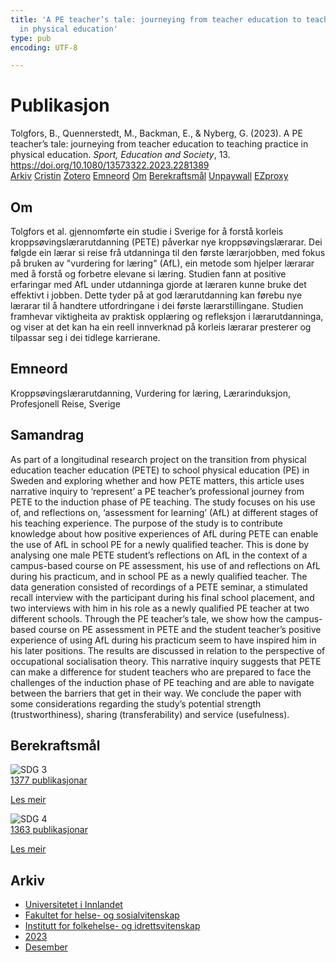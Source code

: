 ```yaml
---
title: 'A PE teacher’s tale: journeying from teacher education to teaching practice
  in physical education'
type: pub
encoding: UTF-8

---
```

<h1>Publikasjon</h1>
<article id="csl-bib-container-BP43PILA" class="csl-bib-container">
  <div class="csl-bib-body"> <div class="csl-entry">Tolgfors, B., Quennerstedt, M., Backman, E., &#38; Nyberg, G. (2023). A PE teacher’s tale: journeying from teacher education to teaching practice in physical education. <i>Sport, Education and Society</i>, 13. <a href="https://doi.org/10.1080/13573322.2023.2281389">https://doi.org/10.1080/13573322.2023.2281389</a></div> </div>
  <div class="csl-bib-buttons">
    <a href="#taxonomy-article-BP43PILA" alt="archive" class="csl-bib-button">Arkiv</a>
    <a href="https://app.cristin.no/results/show.jsf?id=2207405" alt="Cristin" class="csl-bib-button">Cristin</a>
    <a href="http://zotero.org/groups/5881554/items/BP43PILA" alt="Zotero" class="csl-bib-button">Zotero</a>
    <a href="#keywords-article-BP43PILA" alt="keywords" class="csl-bib-button">Emneord</a>
    <a href="#about-article-BP43PILA" alt="about_pub" class="csl-bib-button">Om</a>
    <a href="#sdg-article-BP43PILA" alt="sdg" class="csl-bib-button">Berekraftsmål</a>
    <a href="https://www.tandfonline.com/doi/pdf/10.1080/13573322.2023.2281389?needAccess=true" alt="Unpaywall" class="csl-bib-button">Unpaywall</a>
    <a href="https://www.tandfonline.com/doi/pdf/10.1080/13573322.2023.2281389?needAccess=true" alt="EZproxy" class="csl-bib-button">EZproxy</a>
  </div>
  <div id="csl-bib-meta-container-BP43PILA"></div>
</article>
<div id="csl-bib-meta-BP43PILA" class="csl-bib-meta">
  <article id="about-article-BP43PILA" class="about_pub-article">
    <h1>Om</h1>
    Tolgfors et al. gjennomførte ein studie i Sverige for å forstå korleis kroppsøvingslærarutdanning (PETE) påverkar nye kroppsøvingslærarar. Dei følgde ein lærar si reise frå utdanninga til den første lærarjobben, med fokus på bruken av "vurdering for læring" (AfL), ein metode som hjelper lærarar med å forstå og forbetre elevane si læring. Studien fann at positive erfaringar med AfL under utdanninga gjorde at læraren kunne bruke det effektivt i jobben. Dette tyder på at god lærarutdanning kan førebu nye lærarar til å handtere utfordringane i dei første lærarstillingane. Studien framhevar viktigheita av praktisk opplæring og refleksjon i lærarutdanninga, og viser at det kan ha ein reell innverknad på korleis lærarar presterer og tilpassar seg i dei tidlege karrierane.
  </article>
  <article id="keywords-article-BP43PILA" class="keywords-article">
    <h1>Emneord</h1>
    Kroppsøvingslærarutdanning, Vurdering for læring, Lærarinduksjon, Profesjonell Reise, Sverige
  </article>
  <article id="abstract-article-BP43PILA" class="abstract-article">
    <h1>Samandrag</h1>
    As part of a longitudinal research project on the transition from physical education teacher education (PETE) to school physical education (PE) in Sweden and exploring whether and how PETE matters, this article uses narrative inquiry to ‘represent’ a PE teacher’s professional journey from PETE to the induction phase of PE teaching. The study focuses on his use of, and reflections on, ‘assessment for learning’ (AfL) at different stages of his teaching experience. The purpose of the study is to contribute knowledge about how positive experiences of AfL during PETE can enable the use of AfL in school PE for a newly qualified teacher. This is done by analysing one male PETE student’s reflections on AfL in the context of a campus-based course on PE assessment, his use of and reflections on AfL during his practicum, and in school PE as a newly qualified teacher. The data generation consisted of recordings of a PETE seminar, a stimulated recall interview with the participant during his final school placement, and two interviews with him in his role as a newly qualified PE teacher at two different schools. Through the PE teacher’s tale, we show how the campus-based course on PE assessment in PETE and the student teacher’s positive experience of using AfL during his practicum seem to have inspired him in his later positions. The results are discussed in relation to the perspective of occupational socialisation theory. This narrative inquiry suggests that PETE can make a difference for student teachers who are prepared to face the challenges of the induction phase of PE teaching and are able to navigate between the barriers that get in their way. We conclude the paper with some considerations regarding the study’s potential strength (trustworthiness), sharing (transferability) and service (usefulness).
  </article>
  <article id="sdg-article-BP43PILA" class="sdg-article">
    <h1>Berekraftsmål</h1>
    <div class="sdg-container"><div id="sdg3" class="sdg">
        <img src="{{< params subfolder >}}images/sdg/sdg03_nn.png" class="image" alt="SDG 3">
        <div class="sdg-overlay">
          <a href="{{< params subfolder >}}nn/archive/?sdg=3#archive" class="sdg-publication-count"><span>1377</span> publikasjonar</a>
          <p><a href="https://fn.no/om-fn/fns-baerekraftsmaal/god-helse-og-livskvalitet?lang=nno-NO" class="sdg-read-more">Les meir</a></p>
        </div>
      </div> <div id="sdg4" class="sdg">
        <img src="{{< params subfolder >}}images/sdg/sdg04_nn.png" class="image" alt="SDG 4">
        <div class="sdg-overlay">
          <a href="{{< params subfolder >}}nn/archive/?sdg=4#archive" class="sdg-publication-count"><span>1363</span> publikasjonar</a>
          <p><a href="https://fn.no/om-fn/fns-baerekraftsmaal/god-utdanning?lang=nno-NO" class="sdg-read-more">Les meir</a></p>
        </div>
      </div></div>
  </article>
  <article id="taxonomy-article-BP43PILA" class="taxonomy-article">
    <h1>Arkiv</h1>
    <ul>
      <li><a href="{{< params subfolder >}}nn/archive/?key=3DCRN523">Universitetet i Innlandet</a></li>
      <li><a href="{{< params subfolder >}}nn/archive/?key=IDKFS3MX">Fakultet for helse- og sosialvitenskap</a></li>
      <li><a href="{{< params subfolder >}}nn/archive/?key=FJXE3Z8X">Institutt for folkehelse- og idrettsvitenskap</a></li>
      <li><a href="{{< params subfolder >}}nn/archive/?key=5HKEZMYN">2023</a></li>
      <li><a href="{{< params subfolder >}}nn/archive/?key=CKXFWIRH">Desember</a></li>
    </ul>
  </article>
</div>
